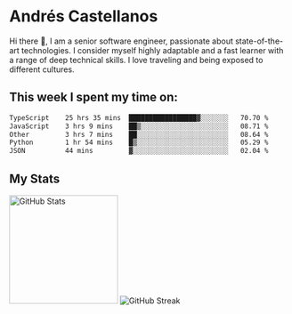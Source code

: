 # Andrés Castellanos

Hi there 👋, I am a senior software engineer, passionate about state-of-the-art technologies. I consider myself highly adaptable and a fast learner with a range of deep technical skills. I love traveling and being exposed to different cultures.

## This week I spent my time on:

<!--START_SECTION:waka-->

```txt
TypeScript    25 hrs 35 mins  █████████████████▓░░░░░░░   70.70 %
JavaScript    3 hrs 9 mins    ██▒░░░░░░░░░░░░░░░░░░░░░░   08.71 %
Other         3 hrs 7 mins    ██░░░░░░░░░░░░░░░░░░░░░░░   08.64 %
Python        1 hr 54 mins    █▒░░░░░░░░░░░░░░░░░░░░░░░   05.29 %
JSON          44 mins         ▓░░░░░░░░░░░░░░░░░░░░░░░░   02.04 %
```

<!--END_SECTION:waka-->

## My Stats

<img height="195" src="https://github-readme-stats.vercel.app/api?username=andrescv&show_icons=true&theme=onedark&hide_border=true&card_width=495" alt="GitHub Stats" />

<img src="https://streak-stats.demolab.com?user=andrescv&theme=one-dark-pro&hide_border=true" alt="GitHub Streak" />
